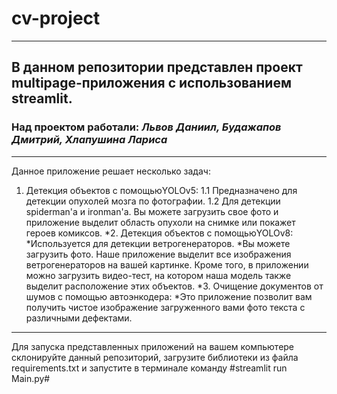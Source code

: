 # cv-project 
___
## В данном репозитории представлен проект multipage-приложения с использованием streamlit. 
### Над проектом работали: ***Львов Даниил, Будажапов Дмитрий, Хлапушина Лариса***
___
Данное приложение решает несколько задач:
1. Детекция объектов с помощьюYOLOv5:
    1.1 Предназначено для детекции опухолей мозга по фотографии.
    1.2 Для детекции spiderman'а и ironman'а.
    Вы можете загрузить свое фото и приложение выделит область опухоли на снимке или покажет героев комиксов. 
*2. Детекция объектов с помощьюYOLOv8:  
  *Используется для детекции ветрогенераторов.
  *Вы можете загрузить фото. Наше приложение выделит все изображения ветрогенераторов на вашей картинке. Кроме того, в приложении можно загрузить видео-тест, на котором наша модель также               выделит расположение этих объектов.
*3. Очищение документов от шумов с помощью автоэнкодера:
  *Это приложение позволит вам получить чистое изображение загруженного вами фото текста с различными дефектами.
___
Для запуска представленных приложений на вашем компьютере склонируйте данный репозиторий, загрузите библиотеки из файла requirements.txt и запустите в терминале команду #streamlit run Main.py#
